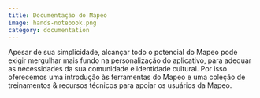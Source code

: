 ```yaml
---
title: Documentação do Mapeo
image: hands-notebook.png
category: documentation
---
```


Apesar de sua simplicidade, alcançar todo o potencial do Mapeo pode exigir mergulhar mais fundo na personalização do aplicativo, para adequar as necessidades da sua comunidade e identidade cultural. Por isso oferecemos uma introdução às ferramentas do Mapeo e uma coleção de treinamentos & recursos técnicos para apoiar os usuários da Mapeo.

<app-button :color="true" localurl=":8086/all/https://docs.mapeo.app/v/espanol/" text="Leia documentação"></app-button>
